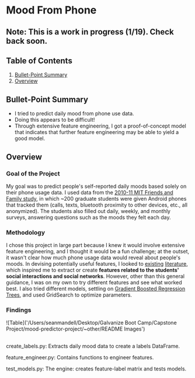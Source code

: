 # Mood From Phone

## Note: This is a work in progress (1/19). Check back soon.

## Table of Contents
1. [Bullet-Point Summary](#bullet-point-summary)
2. [Overview](#overview)

## Bullet-Point Summary
* I tried to predict daily mood from phone use data.
* Doing this appears to be difficult!
* Through extensive feature engineering, I got a proof-of-concept model that indicates that further feature engineering may be able to yield a good model.

## Overview

### Goal of the Project

My goal was to predict people's self-reported daily moods based solely on their phone usage data. I used data from the [2010-11 MIT Friends and Family study](http://realitycommons.media.mit.edu/friendsdataset.html), in which ~200 graduate students were given Android phones that tracked them (calls, texts, bluetooth proximity to other devices, etc., all anonymized). The students also filled out daily, weekly, and monthly surveys, answering questions such as the moods they felt each day.

### Methodology

I chose this project in large part because I knew it would involve extensive feature engineering, and I thought it would be a fun challenge; at the outset, it wasn't clear how much phone usage data would reveal about people's moods. In devising potentially useful features, I looked to [existing](http://hd.media.mit.edu/tech-reports/TR-670.pdf) [literature](http://disi.unitn.it/~staiano/pubs/SLAPSP_UBICOMP12.pdf), which inspired me to extract or create **features related to the students' social interactions and social networks**. However, other than this general guidance, I was on my own to try different features and see what worked best. I also tried different models, settling on [Gradient Boosted Regression Trees](http://scikit-learn.org/stable/modules/generated/sklearn.ensemble.GradientBoostingRegressor.html), and used GridSearch to optimize parameters.




### Findings


![Table]('/Users/seanmandell/Desktop/Galvanize Boot Camp/Capstone Project/mood-predictor-project/~other/README Images')

##

create_labels.py: Extracts daily mood data to create a labels DataFrame.

feature_engineer.py: Contains functions to engineer features.

test_models.py: The engine: creates feature-label matrix and tests models.
